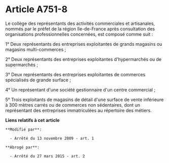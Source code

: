 # Article A751-8

Le collège des représentants des activités commerciales et artisanales, nommés par le préfet de la région Ile-de-France après
consultation des organisations professionnelles concernées, est composé comme suit :

1° Deux représentants des entreprises exploitantes de grands magasins ou magasins multi-commerces ;

2° Deux représentants des entreprises exploitantes d'hypermarchés ou de supermarchés ;

3° Deux représentants des entreprises exploitantes de commerces spécialisés de grande surface ;

4° Un représentant d'une société gestionnaire d'un centre commercial ;

5° Trois exploitants de magasins de détail d'une surface de vente inférieure à 300 mètres carrés ou de commerces non
sédentaires, dont un représentant des entreprises immatriculées au répertoire des métiers.

**Liens relatifs à cet article**

	**Modifié par**:

	  - Arrêté du 13 novembre 2009 - art. 1

	**Abrogé par**:

	  - Arrêté du 27 mars 2015 - art. 2
